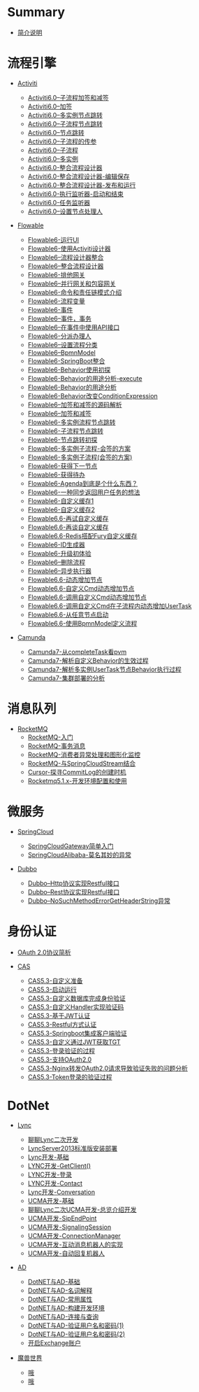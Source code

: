 # Summary

- [简介说明](./README.md)

# 流程引擎

- [Activiti]()
  - [Activiti6.0–子流程加签和减签](./流程引擎/Activiti/Activiti6.0–子流程加签和减签.md)
  - [Activiti6.0–加签](./流程引擎/Activiti/Activiti6.0–加签.md)
  - [Activiti6.0–多实例节点跳转](./流程引擎/Activiti/Activiti6.0–多实例节点跳转.md)
  - [Activiti6.0–子流程节点跳转](./流程引擎/Activiti/Activiti6.0–子流程节点跳转.md)
  - [Activiti6.0–节点跳转](./流程引擎/Activiti/Activiti6.0–节点跳转.md)
  - [Activiti6.0–子流程的传参](./流程引擎/Activiti/Activiti6.0–子流程的传参.md)
  - [Activiti6.0–子流程](./流程引擎/Activiti/Activiti6.0–子流程.md)
  - [Activiti6.0–多实例](./流程引擎/Activiti/Activiti6.0–多实例.md)
  - [Activiti6.0-整合流程设计器](./流程引擎/Activiti/Activiti6.0-整合流程设计器.md)
  - [Activiti6.0-整合流程设计器-编辑保存](./流程引擎/Activiti/Activiti6.0-整合流程设计器-编辑保存.md)
  - [Activiti6.0-整合流程设计器-发布和运行](./流程引擎/Activiti/Activiti6.0-整合流程设计器-发布和运行.md)
  - [Activiti6.0-执行监听器-启动和结束](./流程引擎/Activiti/Activiti6.0-执行监听器-启动和结束.md)
  - [Activiti6.0-任务监听器](./流程引擎/Activiti/Activiti6.0-任务监听器.md)
  - [Activiti6.0–设置节点处理人](./流程引擎/Activiti/Activiti6.0–设置节点处理人.md)

- [Flowable]()
  - [Flowable6-运行UI](./流程引擎/Flowable/Flowable6-运行UI.md)
  - [Flowable6-使用Activiti设计器](./流程引擎/Flowable/Flowable6-使用Activiti设计器.md)
  - [Flowable6–流程设计器整合](./流程引擎/Flowable/Flowable6–流程设计器整合.md)
  - [Flowable6–整合流程设计器](./流程引擎/Flowable/Flowable6–整合流程设计器.md)
  - [Flowable6-排他网关](./流程引擎/Flowable/Flowable6-排他网关.md)
  - [Flowable6–并行网关和包容网关](./流程引擎/Flowable/Flowable6–并行网关和包容网关.md)
  - [Flowable6-命令和责任链模式介绍](./流程引擎/Flowable/Flowable6-命令和责任链模式介绍.md)
  - [Flowable6-流程变量](./流程引擎/Flowable/Flowable6-流程变量.md)
  - [Flowable6-事件](./流程引擎/Flowable/Flowable6-事件.md)
  - [Flowable6–事件，事务](./流程引擎/Flowable/Flowable6–事件，事务.md)
  - [Flowable6–在事件中使用API接口](./流程引擎/Flowable/Flowable6–在事件中使用API接口.md)
  - [Flowable6-分派办理人](./流程引擎/Flowable/Flowable6-分派办理人.md)
  - [Flowable6–设置流程分类](./流程引擎/Flowable/Flowable6–设置流程分类.md)
  - [Flowable6–BpmnModel](./流程引擎/Flowable/Flowable6–BpmnModel.md)
  - [Flowable6-SpringBoot整合](./流程引擎/Flowable/Flowable6-SpringBoot整合.md)
  - [Flowable6-Behavior使用初探](./流程引擎/Flowable/Flowable6-Behavior使用初探.md)
  - [Flowable6-Behavior的用途分析-execute](./流程引擎/Flowable/Flowable6-Behavior的用途分析-execute.md)
  - [Flowable6-Behavior的用途分析](./流程引擎/Flowable/Flowable6-Behavior的用途分析.md)
  - [Flowable6-Behavior改变ConditionExpression](./流程引擎/Flowable/Flowable6-Behavior改变ConditionExpression.md)
  - [Flowable6–加签和减签的源码解析](./流程引擎/Flowable/Flowable6–加签和减签的源码解析.md)
  - [Flowable6–加签和减签](./流程引擎/Flowable/Flowable6–加签和减签.md)
  - [Flowable6-多实例流程节点跳转](./流程引擎/Flowable/Flowable6-多实例流程节点跳转.md)
  - [Flowable6-子流程节点跳转](./流程引擎/Flowable/Flowable6-子流程节点跳转.md)
  - [Flowable6-节点跳转初探](./流程引擎/Flowable/Flowable6-节点跳转初探.md)
  - [Flowable6-多实例子流程-会签的方案](./流程引擎/Flowable/Flowable6-多实例子流程-会签的方案.md)
  - [Flowable6-多实例子流程(会签的方案)](./流程引擎/Flowable/Flowable6-多实例子流程(会签的方案).md)
  - [Flowable6-获得下一节点](./流程引擎/Flowable/Flowable6-获得下一节点.md)
  - [Flowable6-获得待办](./流程引擎/Flowable/Flowable6-获得待办.md)
  - [Flowable6-Agenda到底是个什么东西？](./流程引擎/Flowable/Flowable6-Agenda到底是个什么东西？.md)
  - [Flowable6-一种同步返回用户任务的想法](./流程引擎/Flowable/Flowable6-一种同步返回用户任务的想法.md)
  - [Flowable6-自定义缓存1](./流程引擎/Flowable/Flowable6-自定义缓存1.md)
  - [Flowable6-自定义缓存2](./流程引擎/Flowable/Flowable6-自定义缓存2.md)
  - [Flowable6.6-再试自定义缓存](./流程引擎/Flowable/Flowable6.6-再试自定义缓存.md)
  - [Flowable6.6-再谈自定义缓存](./流程引擎/Flowable/Flowable6.6-再谈自定义缓存.md)
  - [Flowable6.6-Redis搭配Fury自定义缓存](./流程引擎/Flowable/Flowable6.6-Redis搭配Fury自定义缓存.md)
  - [Flowable6-ID生成器](./流程引擎/Flowable/Flowable6-ID生成器.md)
  - [Flowable6-升级初体验](./流程引擎/Flowable/Flowable6-升级初体验.md)
  - [Flowable6–删除流程](./流程引擎/Flowable/Flowable6–删除流程.md)
  - [Flowable6–异步执行器](./流程引擎/Flowable/Flowable6–异步执行器.md)
  - [Flowable6.6-动态增加节点](./流程引擎/Flowable/Flowable6.6-动态增加节点.md)
  - [Flowable6.6-自定义Cmd动态增加节点](./流程引擎/Flowable/Flowable6.6-自定义Cmd动态增加节点.md)
  - [Flowable6.6-调用自定义Cmd动态增加节点](./流程引擎/Flowable/Flowable6.6-调用自定义Cmd动态增加节点.md)
  - [Flowable6.6-调用自定义Cmd在子流程内动态增加UserTask](./流程引擎/Flowable/Flowable6.6-调用自定义Cmd在子流程内动态增加UserTask.md)
  - [Flowable6.6-从任意节点启动](./流程引擎/Flowable/Flowable6.6-从任意节点启动.md)
  - [Flowable6.6-使用BpmnModel定义流程](./流程引擎/Flowable/Flowable6.6-使用BpmnModel定义流程.md)

- [Camunda]()
  - [Camunda7-从completeTask看pvm](./流程引擎/Camunda/Camunda7-从completeTask看pvm.md)
  - [Camunda7-解析自定义Behavior的生效过程](./流程引擎/Camunda/Camunda7-解析自定义Behavior的生效过程.md)
  - [Camunda7-解析多实例UserTask节点Behavior执行过程](./流程引擎/Camunda/Camunda7-解析多实例UserTask节点Behavior执行过程.md)
  - [Camunda7-集群部署的分析](./流程引擎/Camunda/Camunda7-集群部署的分析.md)

# 消息队列

- [RocketMQ]()
  - [RocketMQ-入门](./消息队列/RocketMQ/RocketMQ-入门.md)
  - [RocketMQ-事务消息](./消息队列/RocketMQ/RocketMQ-事务消息.md)
  - [RocketMQ-消费者异常处理和图形化监控](./消息队列/RocketMQ/RocketMQ-消费者异常处理和图形化监控.md)
  - [RocketMQ-与SpringCloudStream结合](./消息队列/RocketMQ/RocketMQ-与SpringCloudStream结合.md)
  - [Cursor-探寻CommitLog的创建时机](./消息队列/RocketMQ/Cursor-探寻CommitLog的创建时机.md)
  - [Rocketmq5.1.x-开发环境配置和使用](./消息队列/RocketMQ/Rocketmq5.1.x-开发环境配置和使用.md)

# 微服务

- [SpringCloud]()
  - [SpringCloudGateway简单入门](./微服务/SpringCloud/SpringCloudGateway简单入门.md)
  - [SpringCloudAlibaba-莫名其妙的异常](./微服务/SpringCloud/SpringCloudAlibaba-莫名其妙的异常.md)

- [Dubbo]()
  - [Dubbo–Http协议实现Restful接口](./微服务/Dubbo/Dubbo–Http协议实现Restful接口.md)
  - [Dubbo–Rest协议实现Restful接口](./微服务/Dubbo/Dubbo–Rest协议实现Restful接口.md)
  - [Dubbo–NoSuchMethodErrorGetHeaderString异常](./微服务/Dubbo/Dubbo–NoSuchMethodErrorGetHeaderString异常.md)

# 身份认证
- [OAuth 2.0协议简析](./身份认证/OAuth2.0协议简析.md)

- [CAS]()
  - [CAS5.3-自定义准备](./身份认证/CAS/CAS5.3-自定义准备.md)
  - [CAS5.3-启动运行](./身份认证/CAS/CAS5.3-启动运行.md)
  - [CAS5.3-自定义数据库完成身份验证](./身份认证/CAS/CAS5.3-自定义数据库完成身份验证.md)
  - [CAS5.3-自定义Handler实现验证码](./身份认证/CAS/CAS5.3-自定义Handler实现验证码.md)
  - [CAS5.3-基于JWT认证](./身份认证/CAS/CAS5.3-基于JWT认证.md)
  - [CAS5.3-Restful方式认证](./身份认证/CAS/CAS5.3-Restful方式认证.md)
  - [CAS5.3-Springboot集成客户端验证](./身份认证/CAS/CAS5.3-Springboot集成客户端验证.md)
  - [CAS5.3-自定义通过JWT获取TGT](./身份认证/CAS/CAS5.3-自定义通过JWT获取TGT.md)
  - [CAS5.3-登录验证的过程](./身份认证/CAS/CAS5.3-登录验证的过程.md)
  - [CAS5.3-支持OAuth2.0](./身份认证/CAS/CAS5.3-支持OAuth2.0.md)
  - [CAS5.3-Nginx转发OAuth2.0请求导致验证失败的问题分析](./身份认证/CAS/CAS5.3-Nginx转发OAuth2.0请求导致验证失败的问题分析.md)
  - [CAS5.3-Token登录的验证过程](./身份认证/CAS/CAS5.3-Token登录的验证过程.md)

# DotNet

- [Lync]()
  - [聊聊Lync二次开发](./DotNet/Lync/聊聊Lync二次开发.md)
  - [LyncServer2013标准版安装部署](./DotNet/Lync/LyncServer2013标准版安装部署.md)
  - [Lync开发-基础](./DotNet/Lync/Lync开发-基础.md)
  - [LYNC开发-GetClient()](./DotNet/Lync/LYNC开发-GetClient().md)
  - [LYNC开发-登录](./DotNet/Lync/LYNC开发-登录.md)
  - [LYNC开发-Contact](./DotNet/Lync/LYNC开发-Contact.md)
  - [Lync开发-Conversation](./DotNet/Lync/Lync开发-Conversation.md)
  - [UCMA开发-基础](./DotNet/Lync/UCMA开发-基础.md)
  - [聊聊Lync二次UCMA开发-总览介绍开发](./DotNet/Lync/UCMA开发-总览介绍.md)
  - [UCMA开发-SipEndPoint](./DotNet/Lync/UCMA开发-SipEndPoint.md)
  - [UCMA开发-SignalingSession](./DotNet/Lync/UCMA开发-SignalingSession.md)
  - [UCMA开发-ConnectionManager](./DotNet/Lync/UCMA开发-ConnectionManager.md)
  - [UCMA开发-互动消息机器人的实现](./DotNet/Lync/UCMA开发-互动消息机器人的实现.md)
  - [UCMA开发-自动回复机器人](./DotNet/Lync/UCMA开发-自动回复机器人.md)

- [AD]()
  - [DotNET与AD-基础](./DotNet/AD/DotNET与AD-基础.md)
  - [DotNET与AD-名词解释](./DotNet/AD/DotNET与AD-名词解释.md)
  - [DotNET与AD-常用属性](./DotNet/AD/DotNET与AD-常用属性.md)
  - [DotNET与AD-构建开发环境](./DotNet/AD/DotNET与AD-构建开发环境.md)
  - [DotNET与AD-连接与查询](./DotNet/AD/DotNET与AD-连接与查询.md)
  - [DotNET与AD-验证用户名和密码(1)](./DotNet/AD/DotNET与AD-验证用户名和密码(1).md)
  - [DotNET与AD-验证用户名和密码(2)](./DotNet/AD/DotNET与AD-验证用户名和密码(2).md)
  - [开启Exchange账户](./DotNet/AD/开启Exchange账户.md)

- [魔兽世界]()
  - [哦](./魔兽世界/哦.md)
  - [哦](./魔兽世界/雾蒙蒙、湿漉漉.md)

